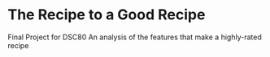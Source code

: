 # The Recipe to a Good Recipe

Final Project for DSC80
An analysis of the features that make a highly-rated recipe
